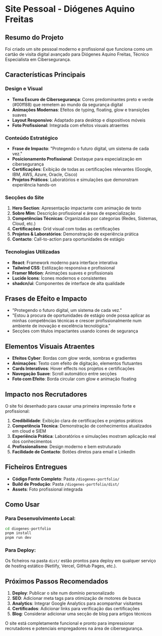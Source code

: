 # Site Pessoal - Diógenes Aquino Freitas

## Resumo do Projeto

Foi criado um site pessoal moderno e profissional que funciona como um cartão de visita digital avançado para Diógenes Aquino Freitas, Técnico Especialista em Cibersegurança.

## Características Principais

### Design e Visual
- **Tema Escuro de Cibersegurança**: Cores predominantes preto e verde (#00ff88) que remetem ao mundo da segurança digital
- **Animações Modernas**: Efeitos de typing, floating, glow e transições suaves
- **Layout Responsivo**: Adaptado para desktop e dispositivos móveis
- **Foto Profissional**: Integrada com efeitos visuais atraentes

### Conteúdo Estratégico
- **Frase de Impacto**: "Protegendo o futuro digital, um sistema de cada vez."
- **Posicionamento Profissional**: Destaque para especialização em cibersegurança
- **Certificações**: Exibição de todas as certificações relevantes (Google, IBM, AWS, Azure, Oracle, Cisco)
- **Projetos Práticos**: Laboratórios e simulações que demonstram experiência hands-on

### Secções do Site
1. **Hero Section**: Apresentação impactante com animação de texto
2. **Sobre Mim**: Descrição profissional e áreas de especialização
3. **Competências Técnicas**: Organizadas por categorias (Redes, Sistemas, Cloud, etc.)
4. **Certificações**: Grid visual com todas as certificações
5. **Projetos & Laboratórios**: Demonstração de experiência prática
6. **Contacto**: Call-to-action para oportunidades de estágio

### Tecnologias Utilizadas
- **React**: Framework moderno para interface interativa
- **Tailwind CSS**: Estilização responsiva e profissional
- **Framer Motion**: Animações suaves e profissionais
- **Lucide Icons**: Ícones modernos e consistentes
- **shadcn/ui**: Componentes de interface de alta qualidade

## Frases de Efeito e Impacto

- "Protegendo o futuro digital, um sistema de cada vez."
- "Estou à procura de oportunidades de estágio onde possa aplicar as minhas competências técnicas e crescer profissionalmente num ambiente de inovação e excelência tecnológica."
- Secções com títulos impactantes usando ícones de segurança

## Elementos Visuais Atraentes

- **Efeitos Cyber**: Bordas com glow verde, sombras e gradientes
- **Animações**: Texto com efeito de digitação, elementos flutuantes
- **Cards Interativos**: Hover effects nos projetos e certificações
- **Navegação Suave**: Scroll automático entre secções
- **Foto com Efeito**: Borda circular com glow e animação floating

## Impacto nos Recrutadores

O site foi desenhado para causar uma primeira impressão forte e profissional:

1. **Credibilidade**: Exibição clara de certificações e projetos práticos
2. **Competência Técnica**: Demonstração de conhecimentos atualizados em cloud e SIEM
3. **Experiência Prática**: Laboratórios e simulações mostram aplicação real dos conhecimentos
4. **Profissionalismo**: Design moderno e bem estruturado
5. **Facilidade de Contacto**: Botões diretos para email e LinkedIn

## Ficheiros Entregues

- **Código Fonte Completo**: Pasta `/diogenes-portfolio/`
- **Build de Produção**: Pasta `/diogenes-portfolio/dist/`
- **Assets**: Foto profissional integrada

## Como Usar

### Para Desenvolvimento Local:
```bash
cd diogenes-portfolio
pnpm install
pnpm run dev
```

### Para Deploy:
Os ficheiros na pasta `dist/` estão prontos para deploy em qualquer serviço de hosting estático (Netlify, Vercel, GitHub Pages, etc.).

## Próximos Passos Recomendados

1. **Deploy**: Publicar o site num domínio personalizado
2. **SEO**: Adicionar meta tags para otimização de motores de busca
3. **Analytics**: Integrar Google Analytics para acompanhar visitantes
4. **Certificados**: Adicionar links para verificação das certificações
5. **Blog**: Considerar adicionar uma secção de blog para artigos técnicos

O site está completamente funcional e pronto para impressionar recrutadores e potenciais empregadores na área de cibersegurança.

